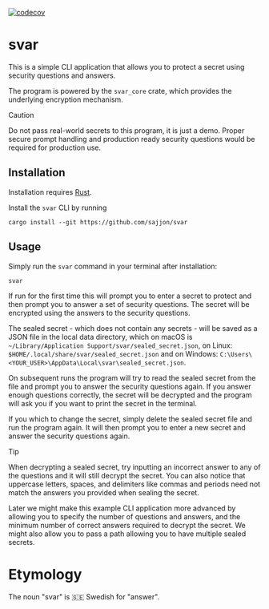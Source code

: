 [![codecov](https://codecov.io/gh/Sajjon/svar/graph/badge.svg?token=J1hjUUQDtR)](https://codecov.io/gh/Sajjon/svar)

# svar

This is a simple CLI application that allows you to protect a secret
using security questions and answers.

The program is powered by the `svar_core` crate, which provides the
underlying encryption mechanism.

> [!CAUTION]
> Do not pass real-world secrets to this program, it is just a demo. Proper
> secure prompt handling and production ready security questions would be
> required for production use.

## Installation
Installation requires [Rust](https://www.rust-lang.org/tools/install).

Install the `svar` CLI by running
```sh,no_run
cargo install --git https://github.com/sajjon/svar
```

## Usage
Simply run the `svar` command in your terminal after installation:
```sh,no_run
svar
```

If run for the first time this will prompt you to enter a secret to protect
and then prompt you to answer a set of security questions. The secret will
be encrypted using the answers to the security questions.

The sealed secret - which does not contain any secrets - will be saved
as a JSON file in the local data directory, which on macOS is
`~/Library/Application Support/svar/sealed_secret.json`, on Linux:
`$HOME/.local/share/svar/sealed_secret.json` and on Windows:
`C:\Users\<YOUR_USER>\AppData\Local\svar\sealed_secret.json`.

On subsequent runs the program will try to read the sealed secret from
the file and prompt you to answer the security questions again. If you
answer enough questions correctly, the secret will be decrypted and the
program will ask you if you want to print the secret in the terminal.

If you which to change the secret, simply delete the sealed secret file
and run the program again. It will then prompt you to enter a new secret
and answer the security questions again.

> [!TIP]
> When decrypting a sealed secret, try inputting an incorrect answer to any
> of the questions and it will still decrypt the secret. You can also notice
> that uppercase letters, spaces, and delimiters like commas and periods
> need not match the answers you provided when sealing the secret.

Later we might make this example CLI application more advanced by
allowing you to specify the number of questions and answers, and the
minimum number of correct answers required to decrypt the secret.
We might also allow you to pass a path allowing you to have multiple
sealed secrets.

# Etymology

The noun "svar" is 🇸🇪 Swedish for "answer".
